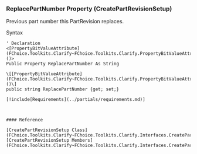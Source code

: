 ﻿### ReplacePartNumber Property (CreatePartRevisionSetup)

Previous part number this PartRevision replaces.

Syntax

```vbnet
' Declaration
<[PropertyBitValueAttribute](FChoice.Toolkits.Clarify~FChoice.Toolkits.Clarify.PropertyBitValueAttribute.md)()>
Public Property ReplacePartNumber As String

\[[PropertyBitValueAttribute](FChoice.Toolkits.Clarify~FChoice.Toolkits.Clarify.PropertyBitValueAttribute.md)()\]
public string ReplacePartNumber {get; set;}

[!include[Requirements](../partials/requirements.md)]



#### Reference

[CreatePartRevisionSetup Class](FChoice.Toolkits.Clarify~FChoice.Toolkits.Clarify.Interfaces.CreatePartRevisionSetup.md)  
[CreatePartRevisionSetup Members](FChoice.Toolkits.Clarify~FChoice.Toolkits.Clarify.Interfaces.CreatePartRevisionSetup_members.md)